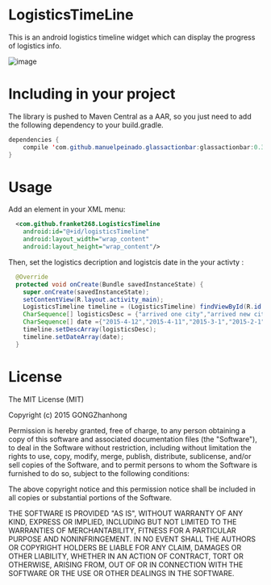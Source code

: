# LogisticsTimeLine
This is an android logistics timeline  widget which can display the progress of logistics info.

![image](https://cloud.githubusercontent.com/assets/7445664/7594333/73f0d86c-f912-11e4-8a79-91de7db97feb.png)



# Including in your project

The library is pushed to Maven Central as a AAR, so you just need to add the following dependency to your build.gradle.

```java
dependencies {
    compile 'com.github.manuelpeinado.glassactionbar:glassactionbar:0.3.0'
}
```


# Usage

Add an element in your XML menu:

```xml
  <com.github.franket268.LogisticsTimeline
    android:id="@+id/logisticsTimeline"
    android:layout_width="wrap_content"
    android:layout_height="wrap_content"/>
 ```

Then, set the logistics decription and logistcis date  in the your activty :

```java
  @Override
  protected void onCreate(Bundle savedInstanceState) {
    super.onCreate(savedInstanceState);
    setContentView(R.layout.activity_main);
    LogisticsTimeline timeline = (LogisticsTimeline) findViewById(R.id.logisticsTimeline);
    CharSequence[] logisticsDesc = {"arrived one city","arrived new city","mall shipped","order submit"};
    CharSequence[] date ={"2015-4-12","2015-4-11","2015-3-1","2015-2-1"};
    timeline.setDescArray(logisticsDesc);
    timeline.setDateArray(date);
  }
```
  
# License

The MIT License (MIT)

Copyright (c) 2015 GONGZhanhong

Permission is hereby granted, free of charge, to any person obtaining a copy
of this software and associated documentation files (the "Software"), to deal
in the Software without restriction, including without limitation the rights
to use, copy, modify, merge, publish, distribute, sublicense, and/or sell
copies of the Software, and to permit persons to whom the Software is
furnished to do so, subject to the following conditions:

The above copyright notice and this permission notice shall be included in all
copies or substantial portions of the Software.

THE SOFTWARE IS PROVIDED "AS IS", WITHOUT WARRANTY OF ANY KIND, EXPRESS OR
IMPLIED, INCLUDING BUT NOT LIMITED TO THE WARRANTIES OF MERCHANTABILITY,
FITNESS FOR A PARTICULAR PURPOSE AND NONINFRINGEMENT. IN NO EVENT SHALL THE
AUTHORS OR COPYRIGHT HOLDERS BE LIABLE FOR ANY CLAIM, DAMAGES OR OTHER
LIABILITY, WHETHER IN AN ACTION OF CONTRACT, TORT OR OTHERWISE, ARISING FROM,
OUT OF OR IN CONNECTION WITH THE SOFTWARE OR THE USE OR OTHER DEALINGS IN THE
SOFTWARE.
